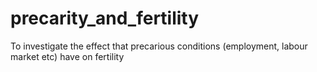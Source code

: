# precarity_and_fertility
To investigate the effect that precarious conditions (employment, labour market etc) have on fertility
